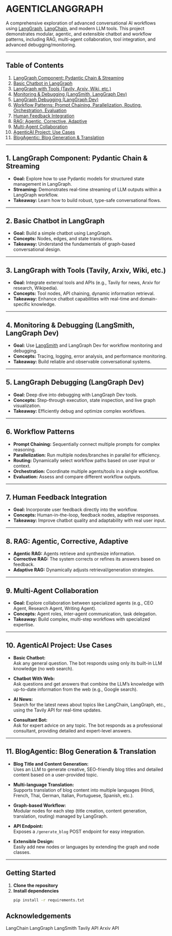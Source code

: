 # AGENTICLANGGRAPH

A comprehensive exploration of advanced conversational AI workflows using [LangGraph](https://github.com/langchain-ai/langgraph), [LangChain](https://github.com/langchain-ai/langchain), and modern LLM tools. This project demonstrates modular, agentic, and extensible chatbot and workflow patterns, including RAG, multi-agent collaboration, tool integration, and advanced debugging/monitoring.

---

## Table of Contents

1. [LangGraph Component: Pydantic Chain & Streaming](#1-langgraph-component-pydantic-chain--streaming)
2. [Basic Chatbot in LangGraph](#2-basic-chatbot-in-langgraph)
3. [LangGraph with Tools (Tavily, Arxiv, Wiki, etc.)](#3-langgraph-with-tools)
4. [Monitoring & Debugging (LangSmith, LangGraph Dev)](#4-monitoring--debugging)
5. [LangGraph Debugging (LangGraph Dev)](#5-langgraph-debugging)
6. [Workflow Patterns: Prompt Chaining, Parallelization, Routing, Orchestration, Evaluation](#6-workflow-patterns)
7. [Human Feedback Integration](#7-human-feedback-integration)
8. [RAG: Agentic, Corrective, Adaptive](#8-rag-agentic-corrective-adaptive)
9. [Multi-Agent Collaboration](#9-multi-agent-collaboration)
10. [AgenticAI Project: Use Cases](#10-agenticai-project-use-cases)
11. [BlogAgentic: Blog Generation & Translation](#11-blogagentic-blog-generation--translation)

---

## 1. LangGraph Component: Pydantic Chain & Streaming

- **Goal:** Explore how to use Pydantic models for structured state management in LangGraph.
- **Streaming:** Demonstrates real-time streaming of LLM outputs within a LangGraph workflow.
- **Takeaway:** Learn how to build robust, type-safe conversational flows.

---

## 2. Basic Chatbot in LangGraph

- **Goal:** Build a simple chatbot using LangGraph.
- **Concepts:** Nodes, edges, and state transitions.
- **Takeaway:** Understand the fundamentals of graph-based conversational design.

---

## 3. LangGraph with Tools (Tavily, Arxiv, Wiki, etc.)

- **Goal:** Integrate external tools and APIs (e.g., Tavily for news, Arxiv for research, Wikipedia).
- **Concepts:** Tool nodes, API chaining, dynamic information retrieval.
- **Takeaway:** Enhance chatbot capabilities with real-time and domain-specific knowledge.

---

## 4. Monitoring & Debugging (LangSmith, LangGraph Dev)

- **Goal:** Use [LangSmith](https://smith.langchain.com/) and LangGraph Dev for workflow monitoring and debugging.
- **Concepts:** Tracing, logging, error analysis, and performance monitoring.
- **Takeaway:** Build reliable and observable conversational systems.

---

## 5. LangGraph Debugging (LangGraph Dev)

- **Goal:** Deep dive into debugging with LangGraph Dev tools.
- **Concepts:** Step-through execution, state inspection, and live graph visualization.
- **Takeaway:** Efficiently debug and optimize complex workflows.

---

## 6. Workflow Patterns

- **Prompt Chaining:** Sequentially connect multiple prompts for complex reasoning.
- **Parallelization:** Run multiple nodes/branches in parallel for efficiency.
- **Routing:** Dynamically select workflow paths based on user input or context.
- **Orchestration:** Coordinate multiple agents/tools in a single workflow.
- **Evaluation:** Assess and compare different workflow outputs.

---

## 7. Human Feedback Integration

- **Goal:** Incorporate user feedback directly into the workflow.
- **Concepts:** Human-in-the-loop, feedback nodes, adaptive responses.
- **Takeaway:** Improve chatbot quality and adaptability with real user input.

---

## 8. RAG: Agentic, Corrective, Adaptive

- **Agentic RAG:** Agents retrieve and synthesize information.
- **Corrective RAG:** The system corrects or refines its answers based on feedback.
- **Adaptive RAG:** Dynamically adjusts retrieval/generation strategies.

---

## 9. Multi-Agent Collaboration

- **Goal:** Explore collaboration between specialized agents (e.g., CEO Agent, Research Agent, Writing Agent).
- **Concepts:** Agent roles, inter-agent communication, task delegation.
- **Takeaway:** Build complex, multi-step workflows with specialized expertise.

---

## 10. AgenticAI Project: Use Cases

- **Basic Chatbot:**  
  Ask any general question. The bot responds using only its built-in LLM knowledge (no web search).

- **Chatbot With Web:**  
  Ask questions and get answers that combine the LLM’s knowledge with up-to-date information from the web (e.g., Google search).

- **AI News:**  
  Search for the latest news about topics like LangChain, LangGraph, etc., using the Tavily API for real-time updates.

- **Consultant Bot:**  
  Ask for expert advice on any topic. The bot responds as a professional consultant, providing detailed and expert-level answers.

---

## 11. BlogAgentic: Blog Generation & Translation

- **Blog Title and Content Generation:**  
  Uses an LLM to generate creative, SEO-friendly blog titles and detailed content based on a user-provided topic.

- **Multi-language Translation:**  
  Supports translation of blog content into multiple languages (Hindi, French, Thai, German, Italian, Portuguese, Spanish, etc.).

- **Graph-based Workflow:**  
  Modular nodes for each step (title creation, content generation, translation, routing) managed by LangGraph.

- **API Endpoint:**  
  Exposes a `/generate_blog` POST endpoint for easy integration.

- **Extensible Design:**  
  Easily add new nodes or languages by extending the graph and node classes.

---

## Getting Started

1. **Clone the repository**
2. **Install dependencies**
   ```bash
   pip install -r requirements.txt

## Acknowledgements
LangChain
LangGraph
LangSmith
Tavily API
Arxiv API